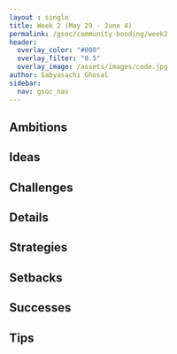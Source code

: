 ```yaml
---
layout : single 
title: Week 2 (May 29 - June 4) 
permalink: /gsoc/community-bonding/week2
header:
  overlay_color: "#000"
  overlay_filter: "0.5"
  overlay_image: /assets/images/code.jpg
author: Sabyasachi Ghosal
sidebar:
  nav: gsoc_nav
---
```


## Ambitions

## Ideas

## Challenges

## Details

## Strategies

## Setbacks

## Successes 

## Tips